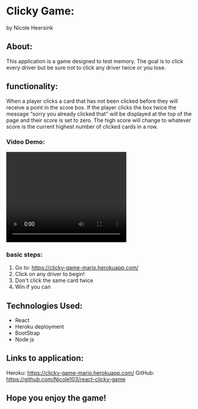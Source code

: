 # Clicky Game:
 by Nicole Heersink

## About:

This application is a game designed to test memory. The goal is to click every driver but be sure not to click any driver twice or you lose. 


## functionality:

When a player clicks a card that has not been clicked before they will receive a point in the score box. If the player clicks the box twice the message “sorry you already clicked that” will be displayed at the top of the page and their score is set to zero. The high score will change to whatever score is the current highest number of clicked cards in a row. 


### Video Demo:
<video width="320" height="240" controls>
<source src="../public/assets/img/React-App.webm">
</video>
 
### basic steps:

1. Go to: https://clicky-game-mario.herokuapp.com/
2. Click on any driver to begin!
3. Don't click the same card twice
4. Win if you can


## Technologies Used:

* React
* Heroku deployment
* BootStrap
* Node js


## Links to application:

 Heroku: https://clicky-game-mario.herokuapp.com/
 GitHub: https://github.com/Nicole103/react-clicky-game

 ## Hope you enjoy the game!
